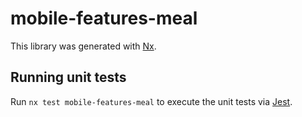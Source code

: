 # mobile-features-meal

This library was generated with [Nx](https://nx.dev).

## Running unit tests

Run `nx test mobile-features-meal` to execute the unit tests via [Jest](https://jestjs.io).
